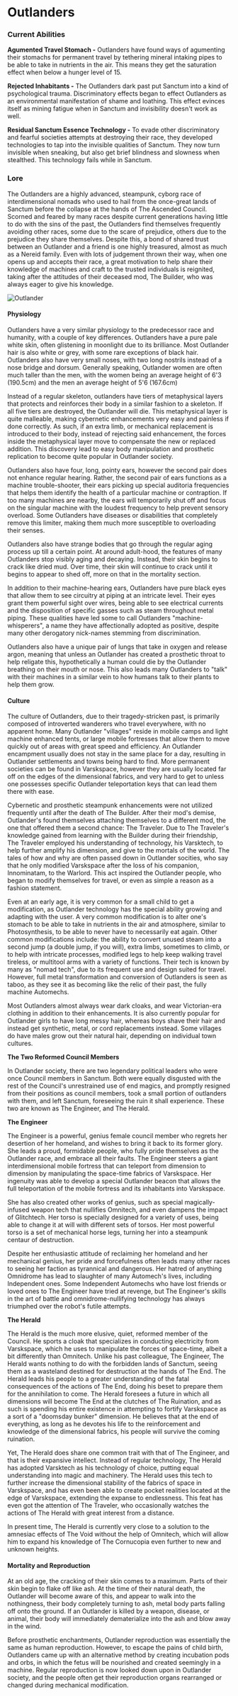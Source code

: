 # Outlanders

### Current Abilities

**Agumented Travel Stomach -** Outlanders have found ways of agumenting their stomachs for permanent travel by tethering mineral intaking pipes to be able to take in nutrients in the air. This means they get the saturation effect when below a hunger level of 15.

**Rejected Inhabitants -** The Outlanders dark past put Sanctum into a kind of psychological trauma. Discriminatory effects began to effect Outlanders as an environmental manifestation of shame and loathing. This effect evinces itself as mining fatigue when in Sanctum and invisibility doesn't work as well.

**Residual Sanctum Essence Technology -** To evade other discriminatory and fearful societies attempts at destroying their race, they developed technologies to tap into the invisible qualities of Sanctum. They now turn invisible when sneaking, but also get brief blindness and slowness when stealthed. This technology fails while in Sanctum.

### Lore

The Outlanders are a highly advanced, steampunk, cyborg race of interdimensional nomads who used to hail from the once-great lands of Sanctum before the collapse at the hands of The Ascended Council. Scorned and feared by many races despite current generations having little to do with the sins of the past, the Outlanders find themselves frequently avoiding other races, some due to the scare of prejudice, others due to the prejudice they share themselves. Despite this, a bond of shared trust between an Outlander and a friend is one highly treasured, almost as much as a Nereid family. Even with lots of judgement thrown their way, when one opens up and accepts their race, a great motivation to help share their knowledge of machines and craft to the trusted individuals is reignited, taking after the attitudes of their deceased mod, The Builder, who was always eager to give his knowledge.

![Outlander](<../../../../.gitbook/assets/body (2).png>)

#### Physiology

Outlanders have a very similar physiology to the predecessor race and humanity, with a couple of key differences. Outlanders have a pure pale white skin, often glistening in moonlight due to its brilliance. Most Outlander hair is also white or grey, with some rare exceptions of black hair. Outlanders also have very small noses, with two long nostrils instead of a nose bridge and dorsum. Generally speaking, Outlander women are often much taller than the men, with the women being an average height of 6'3 (190.5cm) and the men an average height of 5'6 (167.6cm)

Instead of a regular skeleton, outlanders have tiers of metaphysical layers that protects and reinforces their body in a similar fashion to a skeleton. If all five tiers are destroyed, the Outlander will die. This metaphysical layer is quite malleable, making cybernetic enhancements very easy and painless if done correctly. As such, if an extra limb, or mechanical replacement is introduced to their body, instead of rejecting said enhancement, the forces inside the metaphysical layer move to compensate the new or replaced addition. This discovery lead to easy body manipulation and prosthetic replication to become quite popular in Outlander society.

Outlanders also have four, long, pointy ears, however the second pair does not enhance regular hearing. Rather, the second pair of ears functions as a machine trouble-shooter, their ears picking up special auditoria frequencies that helps them identify the health of a particular machine or contraption. If too many machines are nearby, the ears will temporarily shut off and focus on the singular machine with the loudest frequency to help prevent sensory overload. Some Outlanders have diseases or disabilities that completely remove this limiter, making them much more susceptible to overloading their senses.

Outlanders also have strange bodies that go through the regular aging process up till a certain point. At around adult-hood, the features of many Outlanders stop visibly aging and decaying. Instead, their skin begins to crack like dried mud. Over time, their skin will continue to crack until it begins to appear to shed off, more on that in the mortality section.

In addition to their machine-hearing ears, Outlanders have pure black eyes that allow them to see circuitry at piping at an intricate level. Their eyes grant them powerful sight over wires, being able to see electrical currents and the disposition of specific gasses such as steam throughout metal piping. These qualities have led some to call Outlanders "machine-whisperers", a name they have affectionally adopted as positive, despite many other derogatory nick-names stemming from discrimination.

Outlanders also have a unique pair of lungs that take in oxygen and release argon, meaning that unless an Outlander has created a prosthetic throat to help religate this, hypothetically a human could die by the Outlander breathing on their mouth or nose. This also leads many Outlanders to "talk" with their machines in a similar vein to how humans talk to their plants to help them grow.

#### Culture

The culture of Outlanders, due to their tragedy-stricken past, is primarily composed of introverted wanderers who travel everywhere, with no apparent home. Many Outlander "villages" reside in mobile camps and light machine enhanced tents, or large mobile fortresses that allow them to move quickly out of areas with great speed and efficiency. An Outlander encampment usually does not stay in the same place for a day, resulting in Outlander settlements and towns being hard to find. More permanent societies can be found in Varskspace, however they are usually located far off on the edges of the dimensional fabrics, and very hard to get to unless one possesses specific Outlander teleportation keys that can lead them there with ease.

Cybernetic and prosthetic steampunk enhancements were not utilized frequently until after the death of The Builder. After their mod's demise, Outlander's found themselves attaching themselves to a different mod, the one that offered them a second chance: The Traveler. Due to The Traveler's knowledge gained from learning with the Builder during their friendship, The Traveler employed his understanding of technology, his Varsktech, to help further amplify his dimension, and give to the mortals of the world. The tales of how and why are often passed down in Outlander socities, who say that he only modified Varskspace after the loss of his companion, Innominatam, to the Warlord. This act inspired the Outlander people, who began to modify themselves for travel, or even as simple a reason as a fashion statement.

Even at an early age, it is very common for a small child to get a modification, as Outlander technology has the special ability growing and adapting with the user. A very common modification is to alter one's stomach to be able to take in nutrients in the air and atmosphere, similar to Photosynthesis, to be able to never have to necessarily eat again. Other common modifications include: the ability to convert unused steam into a second jump (a double jump, if you will), extra limbs, sometimes to climb, or to help with intricate processes, modified legs to help keep walking travel tireless, or multitool arms with a variety of functions. Their tech is known by many as "nomad tech", due to its frequent use and design suited for travel. However, full metal transformation and conversion of Outlanders is seen as taboo, as they see it as becoming like the relic of their past, the fully machine Automechs.

Most Outlanders almost always wear dark cloaks, and wear Victorian-era clothing in addition to their enhancements. It is also currently popular for Outlander girls to have long messy hair, whereas boys shave their hair and instead get synthetic, metal, or cord replacements instead. Some villages do have males grow out their natural hair, depending on individual town cultures.

**The Two Reformed Council Members**

In Outlander society, there are two legendary political leaders who were once Council members in Sanctum. Both were equally disgusted with the rest of the Council's unrestrained use of end magics, and promptly resigned from their positions as council members, took a small portion of outlanders with them, and left Sanctum, foreseeing the ruin it shall experience. These two are known as The Engineer, and The Herald.

**The Engineer**

The Engineer is a powerful, genius female council member who regrets her desertion of her homeland, and wishes to bring it back to its former glory. She leads a proud, formidable people, who fully pride themselves as the Outlander race, and embrace all their faults. The Engineer steers a giant interdimensional mobile fortress that can teleport from dimension to dimension by manipulating the space-time fabrics of Varskspace. Her ingenuity was able to develop a special Outlander beacon that allows the full teleportation of the mobile fortress and its inhabitants into Varskspace.

She has also created other works of genius, such as special magically-infused weapon tech that nullifies Omnitech, and even dampens the impact of Glitchtech. Her torso is specially designed for a variety of uses, being able to change it at will with different sets of torsos. Her most powerful torso is a set of mechanical horse legs, turning her into a steampunk centaur of destruction.

Despite her enthusiastic attitude of reclaiming her homeland and her mechanical genius, her pride and forcefulness often leads many other races to seeing her faction as tyrannical and dangerous. Her hatred of anything Omnidrome has lead to slaughter of many Automech's lives, including Independent ones. Some Independent Automechs who have lost friends or loved ones to The Engineer have tried at revenge, but The Engineer's skills in the art of battle and omnidrome-nullifying technology has always triumphed over the robot's futile attempts.

**The Herald**

The Herald is the much more elusive, quiet, reformed member of the Council. He sports a cloak that specializes in conducting electricity from Varskspace, which he uses to manipulate the forces of space-time, albeit a bit differently than Omnitech. Unlike his past colleague, The Engineer, The Herald wants nothing to do with the forbidden lands of Sanctum, seeing them as a wasteland destined for destruction at the hands of The End. The Herald leads his people to a greater understanding of the fatal consequences of the actions of The End, doing his beset to prepare them for the annihilation to come. The Herald foresees a future in which all dimensions will become The End at the clutches of The Ruination, and as such is spending his entire existence in attempting to fortify Varskspace as a sort of a "doomsday bunker" dimension. He believes that at the end of everything, as long as he devotes his life to the reinforcement and knowledge of the dimensional fabrics, his people will survive the coming ruination.

Yet, The Herald does share one common trait with that of The Engineer, and that is their expansive intellect. Instead of regular technology, The Herald has adopted Varsktech as his technology of choice, putting equal understanding into magic and machinery. The Herald uses this tech to further increase the dimensional stability of the fabrics of space in Varskspace, and has even been able to create pocket realities located at the edge of Varskspace, extending the expanse to endlessness. This feat has even got the attention of The Traveler, who occasionally watches the actions of The Herald with great interest from a distance.

In present time, The Herald is currently very close to a solution to the amnesiac effects of The Void without the help of Omnitech, which will allow him to expand his knowledge of The Cornucopia even further to new and unknown heights.

#### Mortality and Reproduction

At an old age, the cracking of their skin comes to a maximum. Parts of their skin begin to flake off like ash. At the time of their natural death, the Outlander will become aware of this, and appear to walk into the nothingness, their body completely turning to ash, metal body parts falling off onto the ground. If an Outlander is killed by a weapon, disease, or animal, their body will immediately dematerialize into the ash and blow away in the wind.

Before prosthetic enchantments, Outlander reproduction was essentially the same as human reproduction. However, to escape the pains of child birth, Outlanders came up with an alternative method by creating incubation pods and orbs, in which the fetus will be nourished and created seemingly in a machine. Regular reproduction is now looked down upon in Outlander society, and the people often get their reproduction organs rearranged or changed during mechanical modification.

